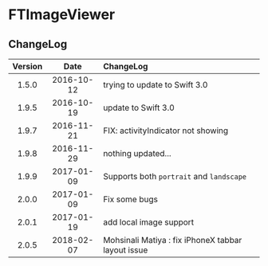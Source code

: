 # FTImageViewer 

## ChangeLog

| Version | Date | ChangeLog |
| :--------: | :--------: | :-------- |
| 1.5.0 | 2016-10-12 | trying to update to Swift 3.0 |
| 1.9.5 | 2016-10-19 | update to Swift 3.0 |
| 1.9.7 | 2016-11-21 | FIX: activityIndicator not showing |
| 1.9.8 | 2016-11-29 | nothing updated... |
| 1.9.9 | 2017-01-09 | Supports both `portrait` and `landscape` |
| 2.0.0 | 2017-01-09 | Fix some bugs |
| 2.0.1 | 2017-01-19 | add local image support |
| 2.0.5 | 2018-02-07 | Mohsinali Matiya : fix iPhoneX tabbar layout issue |


